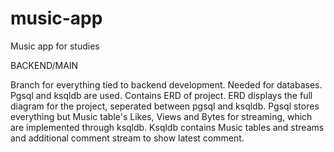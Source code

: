 # music-app
Music app for studies



BACKEND/MAIN

Branch for everything tied to backend development. Needed for databases. Pgsql and ksqldb are used. Contains ERD of project. ERD displays the full diagram for the project, seperated between pgsql and ksqldb. Pgsql stores everything but Music table's Likes, Views and Bytes for streaming, which are implemented through ksqldb. Ksqldb contains Music tables and streams and additional comment stream to show latest comment.
